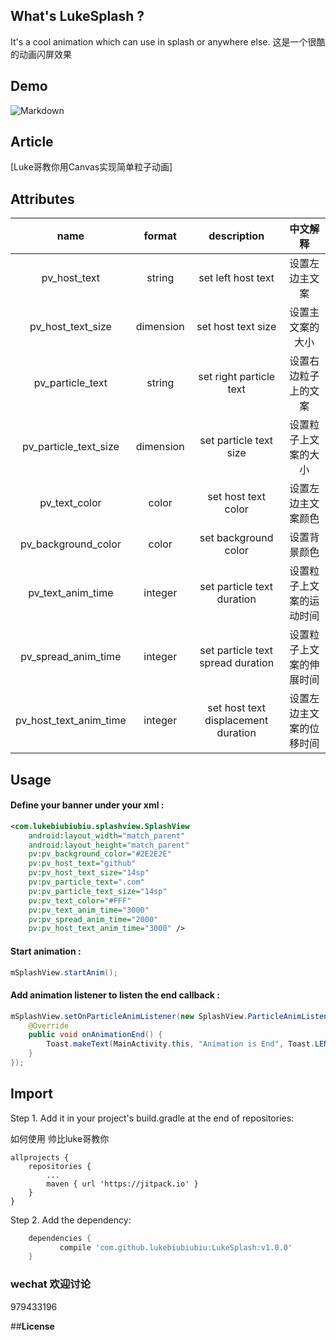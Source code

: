 ## What's LukeSplash ?
It's a cool animation which can use in splash or anywhere else.
这是一个很酷的动画闪屏效果
## Demo

![Markdown](https://raw.githubusercontent.com/jeasonwong/Particle/master/screenshots/particle.gif)

## Article
[Luke哥教你用Canvas实现简单粒子动画]
## Attributes

|name|format|description|中文解释
|:---:|:---:|:---:|:---:|
| pv_host_text | string |set left host text|设置左边主文案
| pv_host_text_size | dimension |set host text size|设置主文案的大小
| pv_particle_text | string |set right particle text|设置右边粒子上的文案
| pv_particle_text_size | dimension |set particle text size|设置粒子上文案的大小
| pv_text_color | color |set host text color|设置左边主文案颜色
|pv_background_color|color|set background color|设置背景颜色
| pv_text_anim_time | integer |set particle text duration|设置粒子上文案的运动时间
| pv_spread_anim_time | integer |set particle text spread duration|设置粒子上文案的伸展时间
|pv_host_text_anim_time|integer|set host text displacement duration|设置左边主文案的位移时间

## Usage
#### Define your banner under your xml :

```xml
<com.lukebiubiubiu.splashview.SplashView
    android:layout_width="match_parent"
    android:layout_height="match_parent"
    pv:pv_background_color="#2E2E2E"
    pv:pv_host_text="github"
    pv:pv_host_text_size="14sp"
    pv:pv_particle_text=".com"
    pv:pv_particle_text_size="14sp"
    pv:pv_text_color="#FFF"
    pv:pv_text_anim_time="3000"
    pv:pv_spread_anim_time="2000"
    pv:pv_host_text_anim_time="3000" />
```

#### Start animation :

```java
mSplashView.startAnim();
```

#### Add animation listener to listen the end callback :

```java
mSplashView.setOnParticleAnimListener(new SplashView.ParticleAnimListener() {
    @Override
    public void onAnimationEnd() {
        Toast.makeText(MainActivity.this, "Animation is End", Toast.LENGTH_SHORT).show();
    }
});
```

## Import

Step 1. Add it in your project's build.gradle at the end of repositories:

如何使用 帅比luke哥教你

	allprojects {
		repositories {
			...
			maven { url 'https://jitpack.io' }
		}
	}

Step 2. Add the dependency:

```gradle
	dependencies {
	       compile 'com.github.lukebiubiubiu:LukeSplash:v1.0.0'
	}


```

### wechat 欢迎讨论

979433196

##**License**
